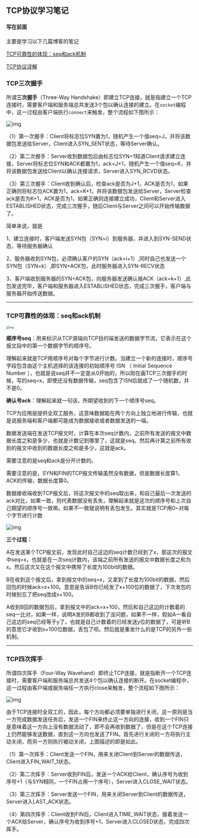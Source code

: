## TCP协议学习笔记

#### 写在前面

主要是学习以下几篇博客的笔记

[TCP可靠性的体现：seq和ack机制](https://www.jianshu.com/p/4e917b933dc5 )

[TCP协议详解](https://www.jianshu.com/p/ef892323e68f)

### TCP三次握手

所谓**三次握手**（Three-Way Handshake）即建立TCP连接，就是指建立一个TCP连接时，需要客户端和服务端总共发送3个包以确认连接的建立。在`socket`编程中，这一过程由客户端执行`connect`来触发，整个流程如下图所示：

![img](https://upload-images.jianshu.io/upload_images/2964446-aa923712d5218eeb.png?imageMogr2/auto-orient/strip|imageView2/2/w/517/format/webp)

（1）第一次握手：Client将标志位SYN置为1，随机产生一个值seq=J，并将该数据包发送给Server，Client进入SYN_SENT状态，等待Server确认。

（2）第二次握手：Server收到数据包后由标志位SYN=1知道Client请求建立连接，Server将标志位SYN和ACK都置为1，ack=J+1，随机产生一个值seq=K，并将该数据包发送给Client以确认连接请求，Server进入SYN_RCVD状态。

（3）第三次握手：Client收到确认后，检查ack是否为J+1，ACK是否为1，如果正确则将标志位ACK置为1，ack=K+1，并将该数据包发送给Server，Server检查ack是否为K+1，ACK是否为1，如果正确则连接建立成功，Client和Server进入ESTABLISHED状态，完成三次握手，随后Client与Server之间可以开始传输数据了。

简单来说，就是

1、建立连接时，客户端发送SYN包（SYN=i）到服务器，并进入到SYN-SEND状态，等待服务器确认

2、服务器收到SYN包，必须确认客户的SYN（ack=i+1）,同时自己也发送一个SYN包（SYN=k）,即SYN+ACK包，此时服务器进入SYN-RECV状态

3、客户端收到服务器的SYN+ACK包，向服务器发送确认报ACK（ack=k+1）,此包发送完毕，客户端和服务器进入ESTABLISHED状态，完成三次握手，客户端与服务器开始传送数据。

------

### TCP可靠性的体现：seq和ack机制

<img src="https://upload-images.jianshu.io/upload_images/26124984-e76180b4b38df155.png?imageMogr2/auto-orient/strip|imageView2/2/w/958/format/webp" alt="img" style="zoom:50%;" />

**顺序号seq**：用来标识从TCP源端向TCP目的端发送的数据字节流，它表示在这个报文段中的第一个数据字节的顺序号。

理解起来就是TCP用顺序号对每个字节进行计数。当建立一个新的连接时，顺序号字段包含由这个主机选择的该连接的初始顺序号 ISN （ Initial Sequence Number ），也就是说seq并不一定是从0开始的，所以刚在画TCP三次握手的时候，写的seq=x，即使还没有数据传输，seq包含了ISN后就成了一个随机数，并不是0。

**确认号ack**：理解起来就一句话，所期望收到的下一个顺序号seq。

TCP为应用层提供全双工服务，这意味数据能在两个方向上独立地进行传输，也就是说服务端和客户端都可能成为数据接收或者数据发送的一端。

数据发送端在发送TCP报文时，计算在本次seq计数内，之前所有发送的报文中数据长度之和是多少，也就是计数记到哪里了，这就是seq。然后再计算之前所有收到的报文中收到的数据长度之和是多少，这就是ack。

需要注意的是seq和ack是分开计数的。

需要注意的是，SYN和FIN的TCP报文传输虽然没有数据，但是数据长度算1，ACK的传输，数据长度算0。

数据接收端收到TCP报文后，将这次报文中的seq取出来，和自己最后一次发送的ack对比，如果一致，则代表数据没有丢失，理解起来就是这次的顺序号和上次自己期望的顺序号一致嘛。如果不一致就说明有丢包发生。其实就是TCP用0~对每个字节进行计数

![img](https://upload-images.jianshu.io/upload_images/26124984-42319b49c7e9517f.png?imageMogr2/auto-orient/strip|imageView2/2/w/1200/format/webp)

**三个过程：**

A在发送某个TCP报文前，发现此时自己这边的seq计数已经到了x，那这次的报文中seq=x，也就是在一次seq计数内，该端之前所有发送的报文中数据长度之和为x。然后这次又在这个报文中携带了长度为100bit的数据。

B在收到这个报文后，拿到报文中的seq=x，又拿到了长度为100bit的数据，然后回包的时候ack=x+100。意思是告诉B你已经发了x+100位的数据了，下次发包的时候别忘了把seq改成x+100。

A收到B回的数据包后，拿到报文中的ack=x+100，然后和自己这边的计数着的seq一比对，如果一样，说明A发的B都收到了没问题，如果不一样，假如A一看自己这边的seq已经等于y了，也就是自己计数着的已经发送y位的数据了，可是听B的意思它才收到x+100位数据，丢包了呗。然后就是重发什么的是TCP的另外一些机制。

------

### TCP四次挥手

所谓四次挥手（Four-Way Wavehand）即终止TCP连接，就是指断开一个TCP连接时，需要客户端和服务端总共发送4个包以确认连接的断开。在socket编程中，这一过程由客户端或服务端任一方执行close来触发，整个流程如下图所示：

![img](https://upload-images.jianshu.io/upload_images/2964446-2b9562b3a8b72fb2.png?imageMogr2/auto-orient/strip|imageView2/2/w/507/format/webp)

由于TCP连接时全双工的，因此，每个方向都必须要单独进行关闭，这一原则是当一方完成数据发送任务后，发送一个FIN来终止这一方向的连接，收到一个FIN只是意味着这一方向上没有数据流动了，即不会再收到数据了，但是在这个TCP连接上仍然能够发送数据，直到这一方向也发送了FIN。首先进行关闭的一方将执行主动关闭，而另一方则执行被动关闭，上图描述的即是如此。

（1）第一次挥手：Client发送一个FIN，用来关闭Client到Server的数据传送，Client进入FIN_WAIT_1状态。

（2）第二次挥手：Server收到FIN后，发送一个ACK给Client，确认序号为收到序号+1（与SYN相同，一个FIN占用一个序号），Server进入CLOSE_WAIT状态。

（3）第三次挥手：Server发送一个FIN，用来关闭Server到Client的数据传送，Server进入LAST_ACK状态。

（4）第四次挥手：Client收到FIN后，Client进入TIME_WAIT状态，接着发送一个ACK给Server，确认序号为收到序号+1，Server进入CLOSED状态，完成四次挥手。